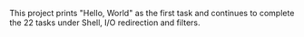 This project prints "Hello, World" as the first task and continues to complete the 22 tasks under Shell, I/O redirection and filters. 

